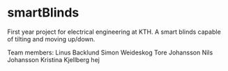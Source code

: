 # smartBlinds
First year project for electrical engineering at KTH. A smart blinds capable of tilting and moving up/down.

Team members:
Linus Backlund
Simon Weideskog
Tore Johansson
Nils Johansson
Kristina Kjellberg hej
